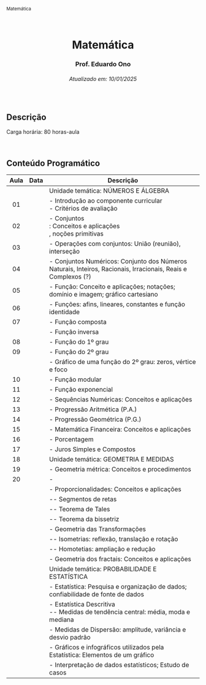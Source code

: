 <sup>Matemática</sup>
<img alt="" width="100%" height="2px" align="right">

&nbsp;

<h1 align="center">Matemática</h1>
<h3 align="center">Prof. Eduardo Ono</h3>
<h6 align="center">Atualizado em: 10/01/2025</h6>

&nbsp;

## Descrição

Carga horária: 80 horas-aula

&nbsp;

## Conteúdo Programático

| Aula | Data | Descrição |
| :-:  | :-:  | --- |
|      |      | Unidade temática: NÚMEROS E ÁLGEBRA |
|  01  |      | - Introdução ao componente curricular<br>- Critérios de avaliação |
|  02  |      | - Conjuntos<br>: Conceitos e aplicações<br>, noções primitivas |
|  03  |      | - Operações com conjuntos: União (reunião), interseção |
|  04  |      | - Conjuntos Numéricos: Conjunto dos Números Naturais, Inteiros, Racionais, Irracionais, Reais e Complexos (?) |
|  05  |      | - Função: Conceito e aplicações; notações; domínio e imagem; gráfico cartesiano |
|  06  |      | - Funções: afins, lineares, constantes e função identidade |
|  07  |      | - Função composta |
|      |      | - Função inversa |
|  08  |      | - Função do 1º grau |
|  09  |      | - Função do 2º grau |
|      |      | - Gráfico de uma função do 2º grau: zeros, vértice e foco |
|  10  |      | - Função modular |
|  11  |      | - Função exponencial |
|  12  |      | - Sequências Numéricas: Conceitos e aplicações |
|  13  |      | - Progressão Aritmética (P.A.) |
|  14  |      | - Progressão Geométrica (P.G.) |
|  15  |      | - Matemática Financeira: Conceitos e aplicações |
|  16  |      | - Porcentagem |
|  17  |      | - Juros Simples e Compostos |
|  18  |      | Unidade temática: GEOMETRIA E MEDIDAS |
|  19  |      | - Geometria métrica: Conceitos e procedimentos |
|  20  |      | - |
|      |      | - Proporcionalidades: Conceitos e aplicações |
|      |      | -- Segmentos de retas |
|      |      | -- Teorema de Tales |
|      |      | -- Teorema da bissetriz |
|      |      | - Geometria das Transformações |
|      |      | -- Isometrias: reflexão, translação e rotação |
|      |      | -- Homotetias: ampliação e redução |
|      |      | - Geometria dos fractais: Conceitos e aplicações |
|      |      | Unidade temática: PROBABILIDADE E ESTATÍSTICA |
|      |      | - Estatística: Pesquisa e organização de dados; confiabilidade de fonte de dados |
|      |      | - Estatística Descritiva<br>-- Medidas de tendência central: média, moda e mediana |
|      |      | - Medidas de Dispersão: amplitude, variância e desvio padrão |
|      |      | - Gráficos e infográficos utilizados pela Estatística: Elementos de um gráfico |
|      |      | - Interpretação de dados estatísticos; Estudo de casos |

&nbsp;
